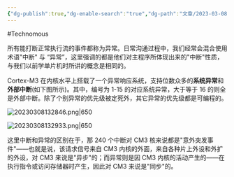 ```yaml
---
{"dg-publish":true,"dg-enable-search":"true","dg-path":"文章/2023-03-08 从 Cortex-M3 剖析中断和异常.md","permalink":"/文章/2023-03-08 从 Cortex-M3 剖析中断和异常/","dgEnableSearch":"true","dgPassFrontmatter":true,"created":"2023-03-08T13:13:30.000+08:00","updated":"2023-11-14T13:31:46.000+08:00"}
---
```


#Technomous 

所有能打断正常执行流的事件都称为异常。日常沟通过程中，我们经常会混合使用术语"中断" 与 “异常”，这里强调的都是他们对主程序所体现出来的"中断"性质，与我们以前学单片机时所讲的概念是相同的。

Cortex-M3 在内核水平上搭载了一个异常响应系统，支持位数众多的**系统异常**和**外部中断**(如下图所示)。其中，编号为 1-15 的对应系统异常，大于等于 16 的则全是外部中断。除了个别异常的优先级被定死外，其它异常的优先级都是可编程的。

![20230308132846.png|650](/img/user/0.Asset/resource/20230308132846.png)

![20230308132933.png|650](/img/user/0.Asset/resource/20230308132933.png)

这里中断和异常的区别在于，那 240 个中断对 CM3 核来说都是"意外突发事件"——也就是说，该请求信号来自 CM3 内核的外面，来自各种片上外设和外扩的外设，对 CM3 来说是"异步"的；而异常则是因 CM3 内核的活动产生的——在执行指令或访问存储器时产生，因此对 CM3 来说是"同步"的。